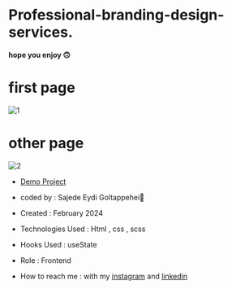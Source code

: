 # Professional-branding-design-services.

**hope you enjoy 🙃**

# first page

![1](https://github.com/SajedehEydi/Professional-branding-design-services./assets/155808160/e68e331c-d4e6-4aa1-9346-072e7ef224d1)


# other page

![2](https://github.com/SajedehEydi/Professional-branding-design-services./assets/155808160/8da28a2e-93c3-40b7-a6b4-122f27d878cd)

- [Demo Project]( https://sajedeheydi.github.io/Professional-branding-design-services./)

- coded by : Sajede Eydi Goltappehei🌻

- Created : February 2024

- Technologies Used : Html , css , scss

- Hooks Used : useState 

- Role : Frontend

- How to reach me : with my [instagram](https://www.instagram.com/saji.ad.web?igsh=MW5lOHBscWJyYnpoZQ==) and [linkedin](http://www.linkedin.com/in/sajede-eydi-goltappehei-418ba8222)
